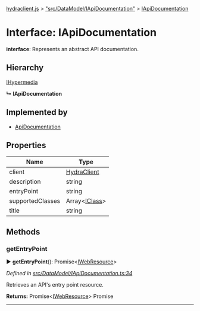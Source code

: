 [hydraclient.js](../index.md) > ["src/DataModel/IApiDocumentation"](../modules/_src_datamodel_iapidocumentation_.md) > [IApiDocumentation](../interfaces/_src_datamodel_iapidocumentation_.iapidocumentation.md)



# Interface: IApiDocumentation

**interface**: Represents an abstract API documentation.

## Hierarchy


 [IHypermedia](_src_datamodel_ihypermedia_.ihypermedia.md)

**↳ IApiDocumentation**







## Implemented by

* [ApiDocumentation](../classes/_src_apidocumentation_.apidocumentation.md)


## Properties

| Name  | Type                
| ------ | ------------------- 
| client | [HydraClient](../classes/_src_hydraclient_.hydraclient.md)
| description | string
| entryPoint | string
| supportedClasses | Array<[IClass](_src_datamodel_iclass_.iclass.md)>
| title | string
## Methods
<a id="getentrypoint"></a>

###  getEntryPoint

► **getEntryPoint**(): Promise<[IWebResource](_src_datamodel_iwebresource_.iwebresource.md)>



*Defined in [src/DataModel/IApiDocumentation.ts:34](https://github.com/alien-mcl/Heracles.ts/blob/80e3949/src/DataModel/IApiDocumentation.ts#L34)*

Retrieves an API's entry point resource.




**Returns:** Promise<[IWebResource](_src_datamodel_iwebresource_.iwebresource.md)>
Promise<IWebResource>






___



